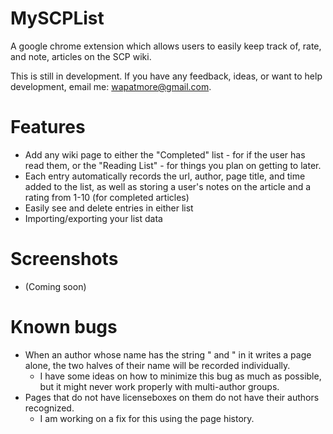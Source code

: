 # MySCPList
A google chrome extension which allows users to easily keep track of, rate, and note, articles on the SCP wiki.

This is still in development. 
If you have any feedback, ideas, or want to help development, email me: wapatmore@gmail.com.

# Features
- Add any wiki page to either the "Completed" list - for if the user has read them, or the "Reading List" - for things you plan on getting to later.
- Each entry automatically records the url, author, page title, and time added to the list, as well as storing a user's notes on the article and a rating from 1-10 (for completed articles)
- Easily see and delete entries in either list
- Importing/exporting your list data

# Screenshots
- (Coming soon)

# Known bugs
- When an author whose name has the string " and " in it writes a page alone, the two halves of their name will be recorded individually.
  - I have some ideas on how to minimize this bug as much as possible, but it might never work properly with multi-author groups.
- Pages that do not have licenseboxes on them do not have their authors recognized.
  - I am working on a fix for this using the page history.
